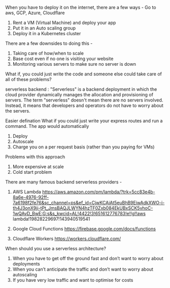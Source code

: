 When you have to deploy it on the internet, there are a few ways - 
Go to aws, GCP, Azure, Cloudflare
1) Rent a VM (Virtual Machine) and deploy your app
2) Put it in an Auto scaling group
3) Deploy it in a Kubernetes cluster
 
There are a few downsides to doing this - 
1) Taking care of how/when to scale 
2) Base cost even if no one is visiting your website
3) Monitoring various servers to make sure no server is down
 
What if, you could just write the code and someone else could take care of all of these problems?


serverless backend : "Serverless" is a backend deployment in which the cloud provider dynamically manages the allocation and provisioning of servers. The term "serverless" doesn't mean there are no servers involved. Instead, it means that developers and operators do not have to worry about the servers.


Easier defination
What if you could just write your express routes and run a command. The app would automatically 
1) Deploy
2) Autoscale
3) Charge you on a per request basis (rather than you paying for VMs)
 
Problems with this approach
1) More expensive at scale
2) Cold start problem



There are many famous backend serverless providers - 
1) AWS Lambda
https://aws.amazon.com/pm/lambda/?trk=5cc83e4b-8a6e-4976-92ff-7a6198f2fe76&sc_channel=ps&ef_id=CjwKCAiAt5euBhB9EiwAdkXWO-i-th4J3onX9ji-tPt_JmsBAQJLWYN4hzTF0Zxb084EkUBxSCK5vhoC-1wQAvD_BwE:G:s&s_kwcid=AL!4422!3!651612776783!e!!g!!aws lambda!19828229697!143940519541

2) Google Cloud Functions
https://firebase.google.com/docs/functions

3) Cloudflare Workers
https://workers.cloudflare.com/





When should you use a serverless architecture?
1) When you have to get off the ground fast and don’t want to worry about deployments
2) When you can’t anticipate the traffic and don’t want to worry about autoscaling
3) If you have very low traffic and want to optimise for costs
